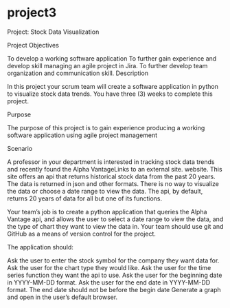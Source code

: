 # project3

Project: Stock Data Visualization

Project Objectives

To develop a working software application
To further gain experience and develop skill managing an agile project in Jira.
To further develop team organization and communication skill.
Description

In this project your scrum team will create a software application in python to visualize stock data trends. You have three (3) weeks to complete this project.

Purpose

The purpose of this project is to gain experience producing a working software application using agile project management

Scenario

A professor in your department is interested in tracking stock data trends and recently found the Alpha VantageLinks to an external site. website. This site offers an api that returns historical stock data from the past 20 years. The data is returned in json and other formats. There is no way to visualize the data or choose a date range to view the data. The api, by default, returns 20 years of data for all but one of its functions.

Your team’s job is to create a python application that queries the Alpha Vantage api, and allows the user to select a date range to view the data, and the type of chart they want to view the data in. Your team should use git and GitHub as a means of version control for the project.

The application should:

Ask the user to enter the stock symbol for the company they want data for.
Ask the user for the chart type they would like.
Ask the user for the time series function they want the api to use.
Ask the user for the beginning date in YYYY-MM-DD format.
Ask the user for the end date in YYYY-MM-DD format.
The end date should not be before the begin date
Generate a graph and open in the user’s default browser.
